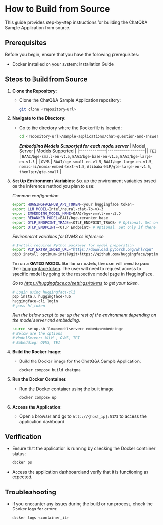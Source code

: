 # How to Build from Source

This guide provides step-by-step instructions for building the ChatQ&A Sample Application from source.

## Prerequisites

Before you begin, ensure that you have the following prerequisites:
- Docker installed on your system: [Installation Guide](https://docs.docker.com/get-docker/).

## Steps to Build from Source

1. **Clone the Repository**:
    - Clone the ChatQ&A Sample Application repository:
      ```bash
      git clone <repository-url>
      ```

2. **Navigate to the Directory**:
    - Go to the directory where the Dockerfile is located:
      ```bash
      cd <repository-url>/sample-applications/chat-question-and-answer
      ```
      ***Embedding Models Supported for each model server***
      | Model Server | Models Supported |
      |--------------|-------------------|
      | `TEI`        | `BAAI/bge-small-en-v1.5`, `BAAI/bge-base-en-v1.5`, `BAAI/bge-large-en-v1.5` |
      | `OVMS`       | `BAAI/bge-small-en-v1.5`, `BAAI/bge-large-en-v1.5`, `nomic-ai/nomic-embed-text-v1.5`, `Alibaba-NLP/gte-large-en-v1.5`, `thenlper/gte-small` |

3. **Set Up Environment Variables**:
    Set up the environment variables based on the inference method you plan to use:

    _Common configuration_
    ```bash
    export HUGGINGFACEHUB_API_TOKEN=<your huggingface token>
    export LLM_MODEL=Intel/neural-chat-7b-v3-3
    export EMBEDDING_MODEL_NAME=BAAI/bge-small-en-v1.5
    export RERANKER_MODEL=BAAI/bge-reranker-base
    export OTLP_ENDPOINT_TRACE=<OTLP_ENDPOINT_TRACE> # Optional. Set only if there is an OTLP endpoint available or can be ignored
    export OTLP_ENDPOINT=<OTLP Endpoint> # Optional. Set only if there is an OTLP endpoint available or can be ignored
    ```

    _Environment variables for OVMS as inference_
    ```bash
    # Install required Python packages for model preparation
    export PIP_EXTRA_INDEX_URL="https://download.pytorch.org/whl/cpu"
    pip3 install optimum-intel@git+https://github.com/huggingface/optimum-intel.git openvino-tokenizers[transformers]==2024.4.* openvino==2024.4.* nncf==2.14.0 sentence_transformers==3.1.1 openai "transformers<4.45"
    ```

    To run a **GATED MODEL** like llama models, the user will need to pass their [huggingface token](https://huggingface.co/docs/hub/security-tokens#user-access-tokens). The user will need to request access to specific model by going to the respective model page in HuggingFace.

    _Go to https://huggingface.co/settings/tokens to get your token._
    ```bash
    # Login using huggingface-cli
    pip install huggingface-hub
    huggingface-cli login
    # pass hf_token
    ```

    _Run the below script to set up the rest of the environment depending on the model server and embedding._
    ```bash
    source setup.sh llm=<ModelServer> embed=<Embedding>
    # Below are the options
    # ModelServer: VLLM , OVMS, TGI
    # Embedding: OVMS, TEI
    ```

4. **Build the Docker Image**:
    - Build the Docker image for the ChatQ&A Sample Application:
      ```bash
      docker compose build chatqna
      ```

5. **Run the Docker Container**:
    - Run the Docker container using the built image:
      ```bash
      docker compose up
      ```

6. **Access the Application**:
    - Open a browser and go to `http://{host_ip}:5173` to access the application dashboard.

## Verification

- Ensure that the application is running by checking the Docker container status:
  ```bash
  docker ps
  ```
- Access the application dashboard and verify that it is functioning as expected.

## Troubleshooting

- If you encounter any issues during the build or run process, check the Docker logs for errors:
  ```bash
  docker logs <container_id>
  ```